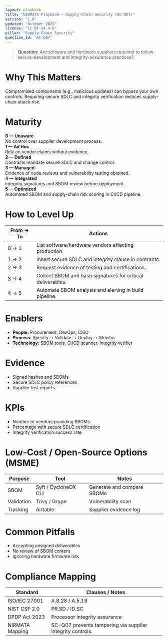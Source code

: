 ```yaml
---
layout: playbook
title: "NIRMATA Playbook — Supply-Chain Security (SC-Q07)"
version: "1.0"
updated: "October 2025"
license: "CC BY-SA 4.0"
pillar: "Supply-Chain Security"
question_id: "SC-Q07"
---
```


> **Question:** Are software and hardware suppliers required to follow secure-development and integrity-assurance practices?

# Why This Matters
Compromised components (e.g., malicious updates) can bypass your own controls. Requiring secure SDLC and integrity verification reduces supply-chain attack risk.

# Maturity
<div class="levels-grid">
  <div class="level level-0"><strong>0 — Unaware</strong><br>No control over supplier development process.</div>
  <div class="level level-1"><strong>1 — Ad Hoc</strong><br>Rely on vendor claims without evidence.</div>
  <div class="level level-2"><strong>2 — Defined</strong><br>Contracts mandate secure SDLC and change control.</div>
  <div class="level level-3"><strong>3 — Managed</strong><br>Evidence of code reviews and vulnerability testing obtained.</div>
  <div class="level level-4"><strong>4 — Integrated</strong><br>Integrity signatures and SBOM review before deployment.</div>
  <div class="level level-5"><strong>5 — Optimized</strong><br>Automated SBOM and supply-chain risk scoring in CI/CD pipeline.</div>
</div>

# How to Level Up
| From → To | Actions |
|---|---|
| 0 → 1 |List software/hardware vendors affecting production.|
| 1 → 2 |Insert secure SDLC and integrity clause in contracts.|
| 2 → 3 |Request evidence of testing and certifications.|
| 3 → 4 |Collect SBOM and hash signatures for critical deliverables.|
| 4 → 5 |Automate SBOM analysis and alerting in build pipeline. |

# Enablers
- **People:** Procurement, DevOps, CISO  
- **Process:** Specify → Validate → Deploy → Monitor  
- **Technology:** SBOM tools, CI/CD scanner, integrity verifier  

# Evidence
- Signed hashes and SBOMs  
- Secure SDLC policy references  
- Supplier test reports  

# KPIs
- Number of vendors providing SBOMs  
- Percentage with secure SDLC certification  
- Integrity verification success rate  

# Low-Cost / Open-Source Options (MSME)
| Purpose | Tool | Notes |
|---|---|---|
| SBOM | Syft / CycloneDX CLI | Generate and compare SBOMs |
| Validation | Trivy / Grype | Vulnerability scan |
| Tracking | Airtable | Supplier evidence log |

# Common Pitfalls
- Accepting unsigned deliverables  
- No review of SBOM content  
- Ignoring hardware firmware risk  

# Compliance Mapping
| Standard | Clauses / Notes |
|---|---|
| ISO/IEC 27001 | A.8.28 / A.5.19 |
| NIST CSF 2.0 | PR.SD / ID.SC |
| DPDP Act 2023 | Processor integrity assurance |
| NIRMATA Mapping | SC-Q07 prevents tampering via supplier integrity controls. |


